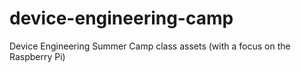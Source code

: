 # device-engineering-camp
Device Engineering Summer Camp class assets (with a focus on the Raspberry Pi)
